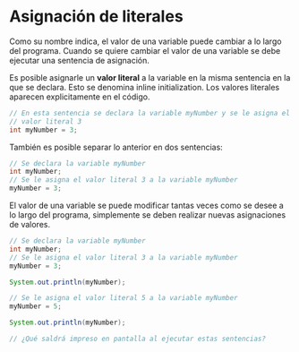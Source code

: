 # Asignación de literales

Como su nombre indica, el valor de una variable puede cambiar a lo largo del programa. Cuando se quiere cambiar el valor de una variable se debe ejecutar una sentencia de asignación.

Es posible asignarle un **valor literal** a la variable en la misma sentencia en la que se declara. Esto se denomina inline initialization. Los valores literales aparecen explicitamente en el código.

```java
// En esta sentencia se declara la variable myNumber y se le asigna el 
// valor literal 3
int myNumber = 3;
```

También es posible separar lo anterior en dos sentencias:

```java
// Se declara la variable myNumber
int myNumber;
// Se le asigna el valor literal 3 a la variable myNumber
myNumber = 3;
```

El valor de una variable se puede modificar tantas veces como se desee a lo largo del programa, simplemente se deben realizar nuevas asignaciones de valores.

```java
// Se declara la variable myNumber
int myNumber;
// Se le asigna el valor literal 3 a la variable myNumber
myNumber = 3;

System.out.println(myNumber);

// Se le asigna el valor literal 5 a la variable myNumber
myNumber = 5;

System.out.println(myNumber);

// ¿Qué saldrá impreso en pantalla al ejecutar estas sentencias?
```
